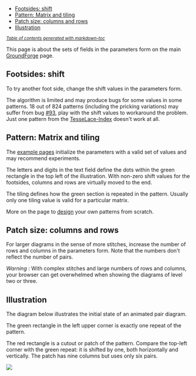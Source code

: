 - [Footsides: shift](#footsides--shift)
- [Pattern: Matrix and tiling](#pattern--matrix-and-tiling)
- [Patch size: columns and rows](#patch-size--columns-and-rows)
- [Illustration](#illustration)


<sub><i><a href='http://ecotrust-canada.github.io/markdown-toc/'>Table of contents generated with markdown-toc</a></i></sub>


This page is about the sets of fields in the parameters form on the main [GroundForge] page.

[GroundForge]: https://d-bl.github.io/GroundForge/

Footsides: shift
----------------

To try another foot side, change the shift values in the parameters form.

The algorithm is limited and may produce bugs for some values in some patterns.
18 out of 824 patterns (including the pricking variations) may suffer from bug [#93](https://github.com/d-bl/GroundForge/issues/93),
play with the shift values to workaround the problem.
Just one pattern from the [TesseLace-Index](TesseLace-Index) doesn't work at all.


Pattern: Matrix and tiling
--------------------------

The [example pages](Example) initialize the parameters with a valid set of values and may recommend experiments.

The letters and digits in the text field define the dots within the green rectangle
in the top left of the illustration.
With non-zero shift values for the footsides, columns and rows are virtually moved to the end.

The tiling defines how the green section is repeated in the pattern.
Usually only one tiling value is valid for a particular matrix.

More on the page to [design](Reversed-engineering-of-patterns) your own patterns from scratch.


Patch size: columns and rows
----------------------------

For larger diagrams in the sense of more stitches, increase the number of rows and columns in the parameters form.
Note that the numbers don't reflect the number of pairs.

_Warning_ : With complex stitches and large numbers of rows and columns, your browser can get overwhelmed when showing the diagrams of level two or three.

Illustration
------------

The diagram below illustrates the initial state of an animated pair diagram.

The green rectangle in the left upper corner is exactly one repeat of the pattern.

The red rectangle is a cutout or patch of the pattern.
Compare the top-left corner with the green repeat:
it is shifted by one, both horizontally and vertically.
The patch has nine columns but uses only six pairs.

![](https://raw.githubusercontent.com/wiki/d-bl/GroundForge/images/cutout.png)